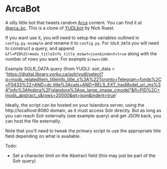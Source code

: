 # ArcaBot

A silly little bot that tweets random [Arca](http://arcabc.ca) content. You can find it at [@arca_bc](http://twitter.com/arca_bc).
This is a clone of [YUDLbot](https://github.com/yorkulibraries/YUDLbot) by Nick Ruest.

If you want use it, you will need to setup the variables outlined in `config.py.example` and rename it to `config.py`. For `SOLR_DATA` you will need to construct a query, and append `&fl=PID%2C+mods_titleInfo_title_ms&wt=json&indent=true` along with the number of rows you want. For example `&rows=100`.

Example SOLR_DATA query (from YUDL): solr_data = 'https://digital.library.yorku.ca/solr/yudl/select?q=mods_relatedItem_titleInfo_title_s%3A%22Toronto+Telegram+fonds%2C+F0433%22+AND+dc.title%3Acats+AND+RELS_EXT_hasModel_uri_ms%3A"info%3Afedora%2Fislandora%3Asp_large_image_cmodel"&fl=PID%2C+mods_abstract_s&rows=20000&wt=json&indent=true'

Ideally, the script can be hosted on your Islandora server, using the http://localhost:8080 domain, as it must access Solr directly. 
But as long as you can reach Solr externally (see example query) and get JSON back, you can host the file externally.

Note that you'll need to tweak the primary script to use the appropriate title field depending on what is available.

Todo: 
- Set a character limit on the Abstract field (this may just be part of the Solr query)
